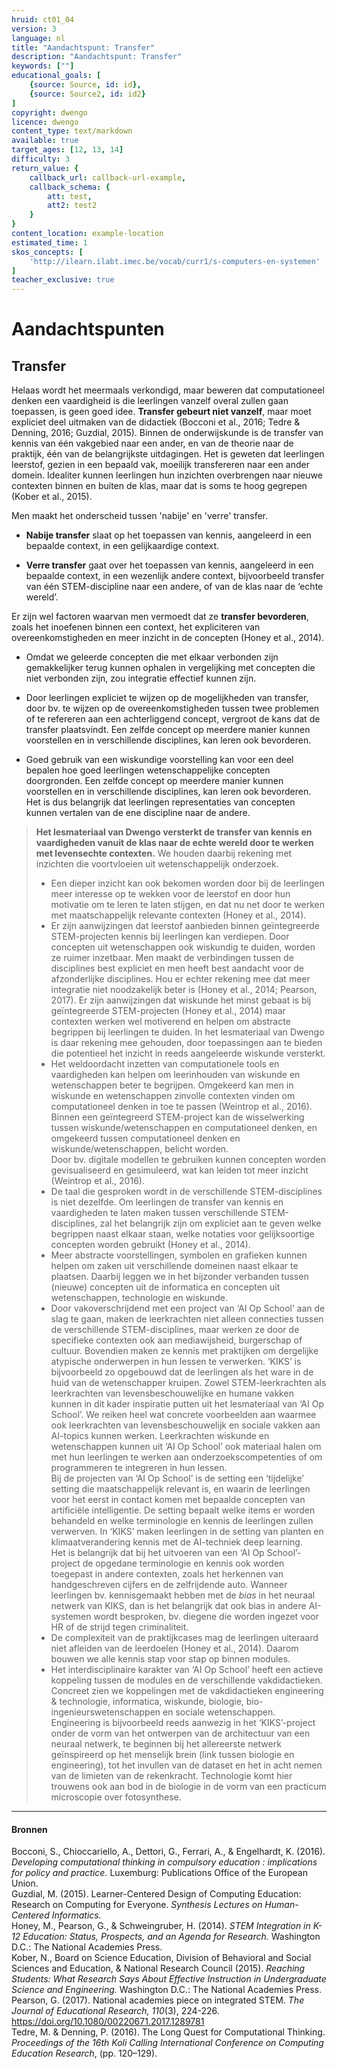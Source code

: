 ```yaml
---
hruid: ct01_04
version: 3
language: nl
title: "Aandachtspunt: Transfer"
description: "Aandachtspunt: Transfer"
keywords: [""]
educational_goals: [
    {source: Source, id: id}, 
    {source: Source2, id: id2}
]
copyright: dwengo
licence: dwengo
content_type: text/markdown
available: true
target_ages: [12, 13, 14]
difficulty: 3
return_value: {
    callback_url: callback-url-example,
    callback_schema: {
        att: test,
        att2: test2
    }
}
content_location: example-location
estimated_time: 1
skos_concepts: [
    'http://ilearn.ilabt.imec.be/vocab/curr1/s-computers-en-systemen'
]
teacher_exclusive: true
---
```

# Aandachtspunten

## Transfer
Helaas wordt het meermaals verkondigd, maar beweren dat computationeel denken een vaardigheid is die leerlingen vanzelf overal zullen gaan toepassen, is geen goed idee. **Transfer gebeurt niet vanzelf**, maar moet expliciet deel uitmaken van de didactiek (Bocconi et al., 2016; Tedre & Denning, 2016; Guzdial, 2015). Binnen de onderwijskunde is de transfer van kennis van één vakgebied naar een ander, en van de theorie naar de praktijk, één van de belangrijkste uitdagingen. Het is geweten dat leerlingen leerstof, gezien in een bepaald vak, moeilijk transfereren naar een ander domein. Idealiter kunnen leerlingen hun inzichten overbrengen naar nieuwe contexten binnen en buiten de klas, maar dat is soms te hoog gegrepen (Kober et al., 2015).

Men maakt het onderscheid tussen 'nabije' en 'verre' transfer. 

* **Nabije transfer** slaat op het toepassen van kennis, aangeleerd in een bepaalde context, in een gelijkaardige context.

* **Verre transfer** gaat over het toepassen van kennis, aangeleerd in een bepaalde context, in een wezenlijk andere context, bijvoorbeeld transfer van één STEM-discipline naar een andere, of van de klas naar de ‘echte wereld’.

Er zijn wel factoren waarvan men vermoedt dat ze **transfer bevorderen**, zoals het inoefenen binnen een context, het expliciteren van overeenkomstigheden en meer inzicht in de concepten (Honey et al., 2014).

* Omdat we geleerde concepten die met elkaar verbonden zijn gemakkelijker terug kunnen ophalen in vergelijking met concepten die niet verbonden zijn, zou integratie effectief kunnen zijn.

* Door leerlingen expliciet te wijzen op de mogelijkheden van transfer, door bv. te wijzen op de overeenkomstigheden tussen twee problemen of te refereren aan een achterliggend concept, vergroot de kans dat de transfer plaatsvindt. Een zelfde concept op meerdere manier kunnen voorstellen en in verschillende disciplines, kan leren ook bevorderen.

* Goed gebruik van een wiskundige voorstelling kan voor een deel bepalen hoe goed leerlingen wetenschappelijke concepten doorgronden. Een zelfde concept op meerdere manier
kunnen voorstellen en in verschillende disciplines, kan leren ook bevorderen. Het is dus belangrijk dat leerlingen representaties van concepten kunnen vertalen van de ene discipline naar de andere. 


> **Het lesmateriaal van Dwengo versterkt de transfer van kennis en vaardigheden vanuit de klas naar de echte wereld door te werken met levensechte contexten.** We houden daarbij rekening met inzichten die voortvloeien uit wetenschappelijk onderzoek.<br>
> - Een dieper inzicht kan ook bekomen worden door bij de leerlingen meer interesse op te wekken voor de leerstof en door hun motivatie om te leren te laten stijgen, en dat nu net door te werken met maatschappelijk relevante contexten (Honey et al., 2014).<br>
> - Er zijn aanwijzingen dat leerstof aanbieden binnen geïntegreerde STEM-projecten kennis bij leerlingen kan verdiepen. Door concepten uit wetenschappen ook wiskundig te duiden, worden ze ruimer inzetbaar. Men maakt de verbindingen tussen de disciplines best expliciet en men heeft best aandacht voor de afzonderlijke disciplines. Hou er echter rekening mee dat meer integratie niet noodzakelijk beter is (Honey et al., 2014; Pearson, 2017). Er zijn aanwijzingen dat wiskunde het minst gebaat is bij geïntegreerde STEM-projecten (Honey et al., 2014) maar contexten werken wel motiverend en helpen om abstracte begrippen bij leerlingen te duiden. In het lesmateriaal van Dwengo is daar rekening mee gehouden, door toepassingen aan te bieden die potentieel het inzicht in reeds aangeleerde wiskunde versterkt.<br>
> - Het weldoordacht inzetten van computationele tools en vaardigheden kan helpen om leerinhouden van wiskunde en wetenschappen beter te begrijpen. Omgekeerd kan men in wiskunde en wetenschappen zinvolle contexten vinden om computationeel denken in toe te passen (Weintrop et al., 2016). Binnen een geïntegreerd STEM-project kan de wisselwerking tussen wiskunde/wetenschappen en computationeel denken, en omgekeerd tussen computationeel denken en wiskunde/wetenschappen, belicht worden.<br>
Door bv. digitale modellen te gebruiken kunnen concepten worden gevisualiseerd en gesimuleerd, wat kan leiden tot meer inzicht (Weintrop et al., 2016).<br>
> - De taal die gesproken wordt in de verschillende STEM-disciplines is niet dezelfde. Om leerlingen de transfer van kennis en vaardigheden te laten maken tussen verschillende STEM-disciplines, zal het belangrijk zijn om expliciet aan te geven welke begrippen naast elkaar staan, welke notaties voor gelijksoortige concepten worden gebruikt (Honey et al., 2014).<br>
> - Meer abstracte voorstellingen, symbolen en grafieken kunnen helpen om zaken uit verschillende domeinen naast elkaar te plaatsen. Daarbij leggen we in het bijzonder verbanden tussen (nieuwe) concepten uit de informatica en concepten uit wetenschappen, technologie en wiskunde.
> - Door vakoverschrijdend met een project van ‘AI Op School’ aan de slag te gaan, maken de leerkrachten niet alleen connecties tussen de verschillende STEM-disciplines, maar werken ze door de specifieke contexten ook aan mediawijsheid, burgerschap of cultuur. Bovendien maken ze kennis met praktijken om dergelijke atypische onderwerpen in hun lessen te verwerken. ‘KIKS’ is bijvoorbeeld zo opgebouwd dat de leerlingen als het ware in de huid van de wetenschapper kruipen. Zowel STEM-leerkrachten als leerkrachten van levensbeschouwelijke en humane vakken kunnen in dit kader inspiratie putten uit het lesmateriaal van ‘AI Op School’. We reiken heel wat concrete voorbeelden aan waarmee ook leerkrachten van levensbeschouwelijk en sociale vakken aan AI-topics kunnen werken. Leerkrachten wiskunde en wetenschappen kunnen uit ‘AI Op School’ ook materiaal halen om met hun leerlingen te werken aan onderzoekscompetenties of om programmeren te integreren in hun lessen. <br>Bij de projecten van ‘AI Op School’ is de setting een ‘tijdelijke’ setting die maatschappelijk relevant is, en waarin de leerlingen voor het eerst in contact komen met bepaalde concepten van artificiële intelligentie. De setting bepaalt welke items er worden behandeld en welke terminologie en kennis de leerlingen zullen verwerven. In ‘KIKS’ maken leerlingen in de setting van planten en klimaatverandering kennis met de AI-techniek deep learning. <br> Het is belangrijk dat bij het uitvoeren van een ‘AI Op School’-project de opgedane terminologie en kennis ook worden toegepast in andere contexten, zoals het herkennen van handgeschreven cijfers en de zelfrijdende auto. Wanneer leerlingen bv. kennisgemaakt hebben met de *bias* in het neuraal netwerk van KIKS, dan is het belangrijk dat ook bias in andere AI-systemen wordt besproken, bv. diegene die worden ingezet voor HR of de strijd tegen criminaliteit. <br>
>- De complexiteit van de praktijkcases mag de leerlingen uiteraard niet afleiden van de leerdoelen (Honey et al., 2014). Daarom bouwen we alle kennis stap voor stap op binnen modules. <br>
>- Het interdisciplinaire karakter van ‘AI Op School’ heeft een actieve koppeling tussen de modules en de verschillende vakdidactieken. Concreet zien we koppelingen met de vakdidactieken
engineering & technologie, informatica, wiskunde, biologie, bio-ingenieurswetenschappen en sociale wetenschappen. Engineering is bijvoorbeeld reeds aanwezig in het ‘KIKS’-project onder de vorm van het ontwerpen van de architectuur van een neuraal netwerk, te beginnen bij het allereerste netwerk geïnspireerd op het menselijk brein (link tussen biologie en engineering), tot het invullen van de dataset en het in acht nemen van de limieten van de rekenkracht. Technologie komt hier trouwens ook aan bod in de biologie in de vorm van een practicum microscopie over fotosynthese.

-----
#### Bronnen 
Bocconi, S., Chioccariello, A., Dettori, G., Ferrari, A., & Engelhardt, K. (2016). *Developing computational thinking in compulsory education : implications for policy and practice.* Luxemburg: Publications Office of the European Union.<br>
Guzdial, M. (2015). Learner-Centered Design of Computing Education: Research on Computing for Everyone. *Synthesis Lectures on Human-Centered Informatics.*<br>
Honey, M., Pearson, G., & Schweingruber, H. (2014). *STEM Integration in K-12 Education: Status, Prospects, and an Agenda for Research.* Washington D.C.: The National Academies Press.<br>
Kober, N., Board on Science Education, Division of Behavioral and Social Sciences and Education, & National Research Council (2015). *Reaching Students: What Research Says About Effective Instruction in Undergraduate Science and Engineering.* Washington D.C.: The National Academies Press.<br>
Pearson, G. (2017). National academies piece on integrated STEM. *The Journal of Educational Research, 110*(3), 224-226. https://doi.org/10.1080/00220671.2017.1289781<br>
Tedre, M. & Denning, P. (2016). The Long Quest for Computational Thinking. *Proceedings of the 16th Koli Calling International Conference on Computing Education Research*, (pp. 120–129).
